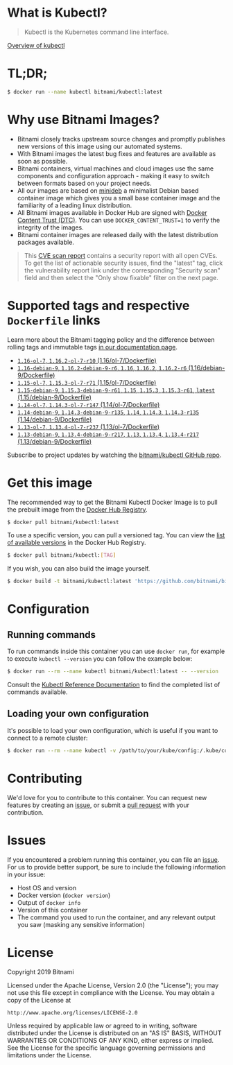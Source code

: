 
# What is Kubectl?

> Kubectl is the Kubernetes command line interface.

[Overview of kubectl](https://kubernetes.io/docs/reference/kubectl/overview/)

# TL;DR;

```bash
$ docker run --name kubectl bitnami/kubectl:latest
```

# Why use Bitnami Images?

* Bitnami closely tracks upstream source changes and promptly publishes new versions of this image using our automated systems.
* With Bitnami images the latest bug fixes and features are available as soon as possible.
* Bitnami containers, virtual machines and cloud images use the same components and configuration approach - making it easy to switch between formats based on your project needs.
* All our images are based on [minideb](https://github.com/bitnami/minideb) a minimalist Debian based container image which gives you a small base container image and the familiarity of a leading linux distribution.
* All Bitnami images available in Docker Hub are signed with [Docker Content Trust (DTC)](https://docs.docker.com/engine/security/trust/content_trust/). You can use `DOCKER_CONTENT_TRUST=1` to verify the integrity of the images.
* Bitnami container images are released daily with the latest distribution packages available.


> This [CVE scan report](https://quay.io/repository/bitnami/kubectl?tab=tags) contains a security report with all open CVEs. To get the list of actionable security issues, find the "latest" tag, click the vulnerability report link under the corresponding "Security scan" field and then select the "Only show fixable" filter on the next page.

# Supported tags and respective `Dockerfile` links

Learn more about the Bitnami tagging policy and the difference between rolling tags and immutable tags [in our documentation page](https://docs.bitnami.com/containers/how-to/understand-rolling-tags-containers/).


* [`1.16-ol-7`, `1.16.2-ol-7-r10` (1.16/ol-7/Dockerfile)](https://github.com/bitnami/bitnami-docker-kubectl/blob/1.16.2-ol-7-r10/1.16/ol-7/Dockerfile)
* [`1.16-debian-9`, `1.16.2-debian-9-r6`, `1.16`, `1.16.2`, `1.16.2-r6` (1.16/debian-9/Dockerfile)](https://github.com/bitnami/bitnami-docker-kubectl/blob/1.16.2-debian-9-r6/1.16/debian-9/Dockerfile)
* [`1.15-ol-7`, `1.15.3-ol-7-r71` (1.15/ol-7/Dockerfile)](https://github.com/bitnami/bitnami-docker-kubectl/blob/1.15.3-ol-7-r71/1.15/ol-7/Dockerfile)
* [`1.15-debian-9`, `1.15.3-debian-9-r61`, `1.15`, `1.15.3`, `1.15.3-r61`, `latest` (1.15/debian-9/Dockerfile)](https://github.com/bitnami/bitnami-docker-kubectl/blob/1.15.3-debian-9-r61/1.15/debian-9/Dockerfile)
* [`1.14-ol-7`, `1.14.3-ol-7-r147` (1.14/ol-7/Dockerfile)](https://github.com/bitnami/bitnami-docker-kubectl/blob/1.14.3-ol-7-r147/1.14/ol-7/Dockerfile)
* [`1.14-debian-9`, `1.14.3-debian-9-r135`, `1.14`, `1.14.3`, `1.14.3-r135` (1.14/debian-9/Dockerfile)](https://github.com/bitnami/bitnami-docker-kubectl/blob/1.14.3-debian-9-r135/1.14/debian-9/Dockerfile)
* [`1.13-ol-7`, `1.13.4-ol-7-r237` (1.13/ol-7/Dockerfile)](https://github.com/bitnami/bitnami-docker-kubectl/blob/1.13.4-ol-7-r237/1.13/ol-7/Dockerfile)
* [`1.13-debian-9`, `1.13.4-debian-9-r217`, `1.13`, `1.13.4`, `1.13.4-r217` (1.13/debian-9/Dockerfile)](https://github.com/bitnami/bitnami-docker-kubectl/blob/1.13.4-debian-9-r217/1.13/debian-9/Dockerfile)

Subscribe to project updates by watching the [bitnami/kubectl GitHub repo](https://github.com/bitnami/bitnami-docker-kubectl).

# Get this image

The recommended way to get the Bitnami Kubectl Docker Image is to pull the prebuilt image from the [Docker Hub Registry](https://hub.docker.com/r/bitnami/kubectl).

```bash
$ docker pull bitnami/kubectl:latest
```

To use a specific version, you can pull a versioned tag. You can view the [list of available versions](https://hub.docker.com/r/bitnami/kubectl/tags/) in the Docker Hub Registry.

```bash
$ docker pull bitnami/kubectl:[TAG]
```

If you wish, you can also build the image yourself.

```bash
$ docker build -t bitnami/kubectl:latest 'https://github.com/bitnami/bitnami-docker-kubectl.git#master:1.15/debian-9'
```

# Configuration

## Running commands

To run commands inside this container you can use `docker run`, for example to execute `kubectl --version` you can follow the example below:

```bash
$ docker run --rm --name kubectl bitnami/kubectl:latest -- --version
```

Consult the [Kubectl Reference Documentation](https://kubernetes.io/docs/reference/generated/kubectl/kubectl-commands) to find the completed list of commands available.

## Loading your own configuration

It's possible to load your own configuration, which is useful if you want to connect to a remote cluster:

```bash
$ docker run --rm --name kubectl -v /path/to/your/kube/config:/.kube/config bitnami/kubectl:latest
```

# Contributing

We'd love for you to contribute to this container. You can request new features by creating an [issue](https://github.com/bitnami/bitnami-docker-kubectl/issues), or submit a [pull request](https://github.com/bitnami/bitnami-docker-kubectl/pulls) with your contribution.

# Issues

If you encountered a problem running this container, you can file an [issue](https://github.com/bitnami/bitnami-docker-kubectl/issues). For us to provide better support, be sure to include the following information in your issue:

- Host OS and version
- Docker version (`docker version`)
- Output of `docker info`
- Version of this container
- The command you used to run the container, and any relevant output you saw (masking any sensitive information)

# License

Copyright 2019 Bitnami

Licensed under the Apache License, Version 2.0 (the "License");
you may not use this file except in compliance with the License.
You may obtain a copy of the License at

    http://www.apache.org/licenses/LICENSE-2.0

Unless required by applicable law or agreed to in writing, software
distributed under the License is distributed on an "AS IS" BASIS,
WITHOUT WARRANTIES OR CONDITIONS OF ANY KIND, either express or implied.
See the License for the specific language governing permissions and
limitations under the License.
